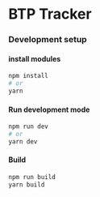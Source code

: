 # BTP Tracker

### Development setup
#### install modules
```bash
npm install
# or
yarn
```
#### Run development mode
```bash
npm run dev
# or
yarn dev
```

#### Build
```bash
npm run build
yarn build
```
